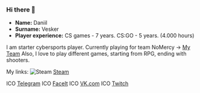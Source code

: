 ### Hi there 👋

* **Name:** Daniil
* **Surname:** Vesker
* **Player experience:** CS games - 7 years. CS:GO - 5 years. (4.000 hours) 

I am starter cybersports player. Currently playing for team NoMercy -> [My Team](https://www.faceit.com/ru/teams/306a6ec3-3564-4f0e-b24f-6020f95172bd)
Also, I love to play different games, starting from RPG, ending with shooters. 

My links:
<img alt="Steam" src="https://bit.ly/3EjecuY" /> [Steam](https://steamcommunity.com/id/v3sker/)

ICO [Telegram](https://t.me/v3sker/)
ICO [FaceIt](https://www.faceit.com/ru/players/v3skerrrrr)
ICO [VK.com](https://vk.com/antexp/)
ICO [Twitch](https://twitch.tv/v3skerxd/)

<!--**vespukeker/vespukeker** is a ✨ _special_ ✨ repository because its `README.md` (this file) appears on your GitHub profile.--!>



